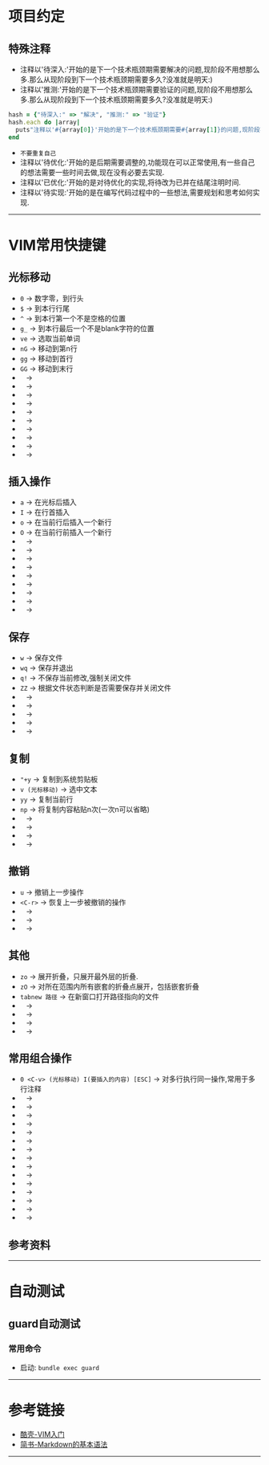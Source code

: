 # 项目约定

## 特殊注释
* 注释以'待深入:'开始的是下一个技术瓶颈期需要解决的问题,现阶段不用想那么多.那么从现阶段到下一个技术瓶颈期需要多久?没准就是明天:)
* 注释以'推测:'开始的是下一个技术瓶颈期需要验证的问题,现阶段不用想那么多.那么从现阶段到下一个技术瓶颈期需要多久?没准就是明天:)
```ruby
hash = {"待深入:" => "解决", "推测:" => "验证"}
hash.each do |array|
  puts"注释以'#{array[0]}'开始的是下一个技术瓶颈期需要#{array[1]}的问题,现阶段不用想那么多.那么从现阶段到下一个技术瓶颈期需要多久?没准就是明天:)"
end
```
* `不要重复自己`
* 注释以'待优化:'开始的是后期需要调整的,功能现在可以正常使用,有一些自己的想法需要一些时间去做,现在没有必要去实现.
* 注释以'已优化:'开始的是对待优化的实现,将待改为已并在结尾注明时间.
* 注释以'待实现:'开始的是在编写代码过程中的一些想法,需要规划和思考如何实现.

-----
# VIM常用快捷键

## 光标移动
* `0` → 数字零，到行头
* `$` → 到本行行尾
* `^` → 到本行第一个不是空格的位置
* `g_` → 到本行最后一个不是blank字符的位置
* `ve` → 选取当前单词
* `nG` → 移动到第n行
* `gg` → 移动到首行
* `GG` → 移动到末行
* ` ` → 
* ` ` → 
* ` ` → 
* ` ` → 
* ` ` → 
* ` ` → 
* ` ` → 
* ` ` → 
* ` ` → 
* ` ` → 

## 插入操作
* `a` → 在光标后插入
* `I` → 在行首插入
* `o` → 在当前行后插入一个新行
* `O` → 在当前行前插入一个新行
* ` ` → 
* ` ` → 
* ` ` → 
* ` ` → 
* ` ` → 
* ` ` → 
* ` ` → 
* ` ` → 
* ` ` → 

## 保存
* `w` → 保存文件
* `wq` → 保存并退出
* `q!` → 不保存当前修改,强制关闭文件
* `ZZ` → 根据文件状态判断是否需要保存并关闭文件
* ` ` → 
* ` ` → 
* ` ` → 
* ` ` → 
* ` ` → 

## 复制
* `"+y` → 复制到系统剪贴板
* `v (光标移动)` → 选中文本 
* `yy` → 复制当前行 
* `np` → 将复制内容粘贴n次(一次n可以省略)
* ` ` → 
* ` ` → 
* ` ` → 
* ` ` → 

## 撤销
* `u` → 撤销上一步操作 
* `<C-r>` → 恢复上一步被撤销的操作
* ` ` → 
* ` ` → 
* ` ` → 

## 其他
* `zo` → 展开折叠，只展开最外层的折叠.
* `zO` → 对所在范围内所有嵌套的折叠点展开，包括嵌套折叠 
* `tabnew 路径` → 在新窗口打开路径指向的文件
* ` ` → 
* ` ` → 
* ` ` → 
* ` ` → 

## 常用组合操作
* `0 <C-v> (光标移动) I(要插入的内容) [ESC]`  → 对多行执行同一操作,常用于多行注释
* ` ` → 
* ` ` → 
* ` ` → 
* ` ` → 
* ` ` → 
* ` ` → 
* ` ` → 
* ` ` → 
* ` ` → 
* ` ` → 
* ` ` → 
* ` ` → 
* ` ` → 
* ` ` → 
* ` ` → 


## 参考资料
-----

# 自动测试
## guard自动测试
### 常用命令
* 启动: `bundle exec guard`

-----

# 参考链接
* [酷壳-VIM入门](https://coolshell.cn/articles/5426.html)
* [简书-Markdown的基本语法](https://www.jianshu.com/p/250e36bb5690)
-----
